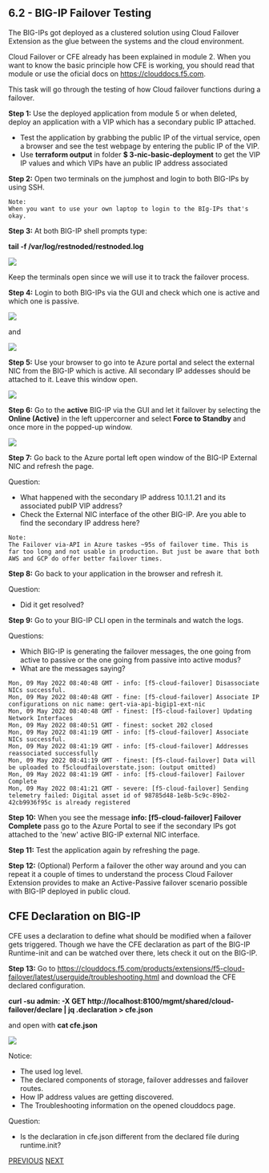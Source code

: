 ## 6.2 - BIG-IP Failover Testing

The BIG-IPs got deployed as a clustered solution using Cloud Failover Extension as the glue between the systems and the cloud environment.

Cloud Failover or CFE already has been explained in module 2. When you want to know the basic principle how CFE is working, you should read that module or use the oficial docs on https://clouddocs.f5.com.

This task will go through the testing of how Cloud failover functions during a failover.

**Step 1:** Use the deployed application from module 5 or when deleted, deploy an application with a VIP which has a secondary public IP attached.

* Test the application by grabbing the public IP of the virtual service, open a browser and see the test webpage by entering the public IP of the VIP.
* Use **terraform output** in folder **$ 3-nic-basic-deployment** to get the VIP IP values and which VIPs have an public IP address associated

**Step 2:** Open two terminals on the jumphost and login to both BIG-IPs by using SSH.

```
Note:
When you want to use your own laptop to login to the BIg-IPs that's okay.
```

**Step 3:** At both BIG-IP shell prompts type:

**tail -f /var/log/restnoded/restnoded.log**

![](../png/module6/task6_2_p1.png)

Keep the terminals open since we will use it to track the failover process.

**Step 4:** Login to both BIG-IPs via the GUI and check which one is active and which one is passive.

![](../png/module6/task6_2_p2.png) 

and 

![](../png/module6/task6_2_p3.png)

**Step 5:** Use your browser to go into te Azure portal and select the external NIC from the BIG-IP which is active. All secondary IP addesses should be attached to it. Leave this window open.

![](../png/module6/task6_2_p4.png)

**Step 6:** Go to the **active** BIG-IP via the GUI and let it failover by selecting the **Online (Active)** in the left uppercorner and select **Force to Standby** and once more in the popped-up window.

![](../png/module6/task6_2_p5.png)

**Step 7:** Go back to the Azure portal left open window of the BIG-IP External NIC and refresh the page.

Question:
* What happened with the secondary IP address 10.1.1.21 and its associated pubIP VIP address?
* Check the External NIC interface of the other BIG-IP. Are you able to find the secondary IP address here?

```
Note:
The Failover via-API in Azure taskes ~95s of failover time. This is far too long and not usable in production. But just be aware that both AWS and GCP do offer better failover times.
```

**Step 8:** Go back to your application in the browser and refresh it. 

Question:
* Did it get resolved?

**Step 9:** Go to your BIG-IP CLI open in the terminals and watch the logs.

Questions:
* Which BIG-IP is generating the failover messages, the one going from active to passive or the one going from passive into active modus?
* What are the messages saying?

```
Mon, 09 May 2022 08:40:48 GMT - info: [f5-cloud-failover] Disassociate NICs successful.
Mon, 09 May 2022 08:40:48 GMT - fine: [f5-cloud-failover] Associate IP configurations on nic name: gert-via-api-bigip1-ext-nic
Mon, 09 May 2022 08:40:48 GMT - finest: [f5-cloud-failover] Updating Network Interfaces
Mon, 09 May 2022 08:40:51 GMT - finest: socket 202 closed
Mon, 09 May 2022 08:41:19 GMT - info: [f5-cloud-failover] Associate NICs successful.
Mon, 09 May 2022 08:41:19 GMT - info: [f5-cloud-failover] Addresses reassociated successfully
Mon, 09 May 2022 08:41:19 GMT - finest: [f5-cloud-failover] Data will be uploaded to f5cloudfailoverstate.json: (output omitted)
Mon, 09 May 2022 08:41:19 GMT - info: [f5-cloud-failover] Failover Complete
Mon, 09 May 2022 08:41:21 GMT - severe: [f5-cloud-failover] Sending telemetry failed: Digital asset id of 98785d48-1e8b-5c9c-89b2-42cb9936f95c is already registered
```

**Step 10:** When you see the message **info: [f5-cloud-failover] Failover Complete** pass go to the Azure Portal to see if the secondary IPs got attached to the 'new' active BIG-IP external NIC interface.

**Step 11:** Test the application again by refreshing the page.

**Step 12:** (Optional) Perform a failover the other way around and you can repeat it a couple of times to understand the process Cloud Failover Extension provides to make an Active-Passive failover scenario possible with BIG-IP deployed in public cloud.

## CFE Declaration on BIG-IP
CFE uses a declaration to define what should be modified when a failover gets triggered. Though we have the CFE declaration as part of the BIG-IP Runtime-init and can be watched over there, lets check it out on the BIG-IP.

**Step 13:** Go to https://clouddocs.f5.com/products/extensions/f5-cloud-failover/latest/userguide/troubleshooting.html and download the CFE declared configuration.

**curl -su admin: -X GET http://localhost:8100/mgmt/shared/cloud-failover/declare |  jq .declaration > cfe.json**

and open with **cat cfe.json**

![](../png/module6/task6_2_p6.png)

Notice:
* The used log level.
* The declared components of storage, failover addresses and failover routes.
* How IP address values are getting discovered.
* The Troubleshooting information on the opened clouddocs page.

Question:
* Is the declaration in cfe.json different from the declared file during runtime.init?

[PREVIOUS](../module_6/task6_1.md)      [NEXT](../module_6/task6_3.md)
